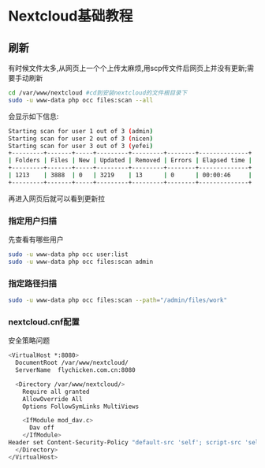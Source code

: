 # Nextcloud基础教程

## 刷新

有时候文件太多,从网页上一个个上传太麻烦,用scp传文件后网页上并没有更新;需要手动刷新

```sh
cd /var/www/nextcloud #cd到安装nextcloud的文件根目录下
sudo -u www-data php occ files:scan --all
```
会显示如下信息:

```sh
Starting scan for user 1 out of 3 (admin)
Starting scan for user 2 out of 3 (nicen)
Starting scan for user 3 out of 3 (yefei)
+---------+-------+-----+---------+---------+--------+--------------+
| Folders | Files | New | Updated | Removed | Errors | Elapsed time |
+---------+-------+-----+---------+---------+--------+--------------+
| 1213    | 3888  | 0   | 3219    | 13      | 0      | 00:00:46     |
+---------+-------+-----+---------+---------+--------+--------------+
```

再进入网页后就可以看到更新拉

### 指定用户扫描

先查看有哪些用户

```sh
sudo -u www-data php occ user:list
sudo -u www-data php occ files:scan admin
```

### 指定路径扫描

```sh
sudo -u www-data php occ files:scan --path="/admin/files/work"
```

### nextcloud.cnf配置

安全策略问题

```sh
<VirtualHost *:8080>
  DocumentRoot /var/www/nextcloud/
  ServerName  flychicken.com.cn:8080

  <Directory /var/www/nextcloud/>
    Require all granted
    AllowOverride All
    Options FollowSymLinks MultiViews

    <IfModule mod_dav.c>
      Dav off
    </IfModule>
Header set Content-Security-Policy "default-src 'self'; script-src 'self' http://121.41.72.6:8080; style-src 'self' http://121.41.72.6:8080 'unsafe-inline';img-src 'self' data:;"
  </Directory>
</VirtualHost>
```
